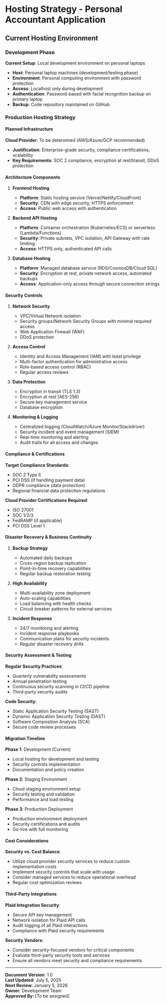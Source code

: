 # Hosting Strategy - Personal Accountant Application

## Current Hosting Environment

### Development Phase
**Current Setup**: Local development environment on personal laptops
- **Host**: Personal laptop machines (development/testing phase)
- **Environment**: Personal computing environment with password protection
- **Access**: Localhost only during development
- **Authentication**: Password-based with facial recognition backup on primary laptop
- **Backup**: Code repository maintained on GitHub

### Production Hosting Strategy

#### Planned Infrastructure
**Cloud Provider**: To be determined (AWS/Azure/GCP recommended)
- **Justification**: Enterprise-grade security, compliance certifications, scalability
- **Key Requirements**: SOC 2 compliance, encryption at rest/transit, DDoS protection

#### Architecture Components

1. **Frontend Hosting**
   - **Platform**: Static hosting service (Vercel/Netlify/CloudFront)
   - **Security**: CDN with edge security, HTTPS enforcement
   - **Access**: Public web access with authentication

2. **Backend API Hosting**
   - **Platform**: Container orchestration (Kubernetes/ECS) or serverless (Lambda/Functions)
   - **Security**: Private subnets, VPC isolation, API Gateway with rate limiting
   - **Access**: HTTPS only, authenticated API calls

3. **Database Hosting**
   - **Platform**: Managed database service (RDS/CosmosDB/Cloud SQL)
   - **Security**: Encryption at rest, private network access, automated backups
   - **Access**: Application-only access through secure connection strings

#### Security Controls

1. **Network Security**
   - VPC/Virtual Network isolation
   - Security groups/Network Security Groups with minimal required access
   - Web Application Firewall (WAF)
   - DDoS protection

2. **Access Control**
   - Identity and Access Management (IAM) with least privilege
   - Multi-factor authentication for administrative access
   - Role-based access control (RBAC)
   - Regular access reviews

3. **Data Protection**
   - Encryption in transit (TLS 1.3)
   - Encryption at rest (AES-256)
   - Secure key management service
   - Database encryption

4. **Monitoring & Logging**
   - Centralized logging (CloudWatch/Azure Monitor/Stackdriver)
   - Security incident and event management (SIEM)
   - Real-time monitoring and alerting
   - Audit trails for all access and changes

#### Compliance & Certifications

**Target Compliance Standards**:
- SOC 2 Type II
- PCI DSS (if handling payment data)
- GDPR compliance (data protection)
- Regional financial data protection regulations

**Cloud Provider Certifications Required**:
- ISO 27001
- SOC 1/2/3
- FedRAMP (if applicable)
- PCI DSS Level 1

#### Disaster Recovery & Business Continuity

1. **Backup Strategy**
   - Automated daily backups
   - Cross-region backup replication
   - Point-in-time recovery capabilities
   - Regular backup restoration testing

2. **High Availability**
   - Multi-availability zone deployment
   - Auto-scaling capabilities
   - Load balancing with health checks
   - Circuit breaker patterns for external services

3. **Incident Response**
   - 24/7 monitoring and alerting
   - Incident response playbooks
   - Communication plans for security incidents
   - Regular disaster recovery drills

#### Security Assessment & Testing

**Regular Security Practices**:
- Quarterly vulnerability assessments
- Annual penetration testing
- Continuous security scanning in CI/CD pipeline
- Third-party security audits

**Code Security**:
- Static Application Security Testing (SAST)
- Dynamic Application Security Testing (DAST)
- Software Composition Analysis (SCA)
- Secure code review processes

#### Migration Timeline

**Phase 1**: Development (Current)
- Local hosting for development and testing
- Security controls implementation
- Documentation and policy creation

**Phase 2**: Staging Environment
- Cloud staging environment setup
- Security testing and validation
- Performance and load testing

**Phase 3**: Production Deployment
- Production environment deployment
- Security certifications and audits
- Go-live with full monitoring

#### Cost Considerations

**Security vs. Cost Balance**:
- Utilize cloud provider security services to reduce custom implementation costs
- Implement security controls that scale with usage
- Consider managed services to reduce operational overhead
- Regular cost optimization reviews

#### Third-Party Integrations

**Plaid Integration Security**:
- Secure API key management
- Network isolation for Plaid API calls
- Audit logging of all Plaid interactions
- Compliance with Plaid security requirements

**Security Vendors**:
- Consider security-focused vendors for critical components
- Evaluate third-party security tools and services
- Ensure all vendors meet security and compliance requirements

---

**Document Version**: 1.0  
**Last Updated**: July 5, 2025  
**Next Review**: January 5, 2026  
**Owner**: Development Team  
**Approved By**: [To be assigned]